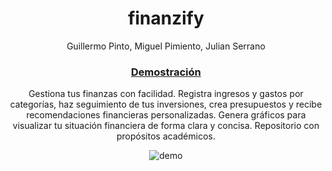 <div align="center">

# finanzify
Guillermo Pinto, Miguel Pimiento, Julian Serrano <br>

### [Demostración](https://youtu.be/LetK55ngQHk)

Gestiona tus finanzas con facilidad. Registra ingresos y gastos por categorías, haz seguimiento de tus inversiones, crea presupuestos y recibe recomendaciones financieras personalizadas. Genera gráficos para visualizar tu situación financiera de forma clara y concisa. Repositorio con propósitos académicos.

![demo](https://github.com/gpintoruiz/finanzify/blob/main/finanzify.gif)
